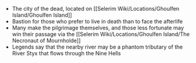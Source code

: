- The city of the dead, located on [[Selerim Wiki/Locations/Ghoulfen Island/Ghoulfen Island]]
- Bastion for those who prefer to live in death than to face the afterlife
- Many make the pilgrimage themselves, and those less fortunate may win their passage via the [[Selerim Wiki/Locations/Ghoulfen Island/The Necronaut of Mournholde]]
- Legends say that the nearby river may be a phantom tributary of the River Styx that flows through the Nine Hells